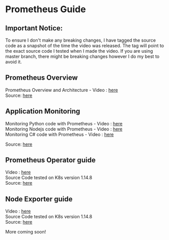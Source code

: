 # Prometheus Guide

Important Notice:
-----------------

To ensure I don't make any breaking changes, I have tagged the source code as a snapshot of the time the video was released.
The tag will point to the exact source code I tested when I made the video.
If you are using master branch, there might be breaking changes however I do my best to avoid it.

## Prometheus Overview

Prometheus Overview and Architecture - Video : [here](https://youtu.be/5o37CGlNLr8) <br/>
Source: [here](https://github.com/marcel-dempers/docker-development-youtube-series/releases/tag/prometheus-operator-1)<br/>

## Application Monitoring 

Monitoring Python code with Prometheus - Video : [here](https://youtu.be/HzEiRwJP6ag) <br/>
Monitoring Nodejs code with Prometheus - Video : [here](https://youtu.be/m2zM3zOZl34) <br/>
Monitoring C# code with Prometheus - Video : [here](https://youtu.be/o4tdSrFnkvw) <br/>

Source: [here](https://github.com/marcel-dempers/docker-development-youtube-series/releases/tag/prometheus-operator-1)<br/>

## Prometheus Operator guide

Video : [here](https://youtu.be/LQpmeb7idt8) <br/>
Source Code tested on K8s version 1.14.8 <br/>
Source: [here](https://github.com/marcel-dempers/docker-development-youtube-series/releases/tag/prometheus-operator-1)<br/>

## Node Exporter guide

Video : [here](https://youtu.be/1-tRiThpFrY) <br/>
Source Code tested on K8s version 1.14.8 <br/>
Source: [here](https://github.com/marcel-dempers/docker-development-youtube-series/releases/tag/prometheus-node-exporter-1)<br/>

More coming soon!

